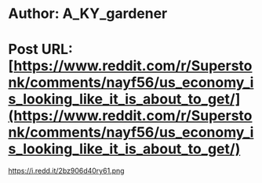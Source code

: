 # Author: A_KY_gardener
# Post URL: [https://www.reddit.com/r/Superstonk/comments/nayf56/us_economy_is_looking_like_it_is_about_to_get/](https://www.reddit.com/r/Superstonk/comments/nayf56/us_economy_is_looking_like_it_is_about_to_get/)


https://i.redd.it/2bz906d40ry61.png